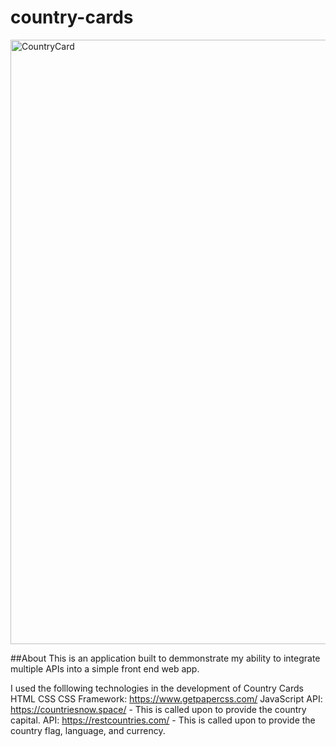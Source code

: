 # country-cards


<img width="967" alt="CountryCard" src="https://user-images.githubusercontent.com/109623721/212242037-8c6f1f23-0449-4af6-aa22-39f3a13ca78c.png">


##About
This is an application built to demmonstrate my ability to integrate multiple APIs into a simple front end web app.

I used the folllowing technologies in the development of Country Cards
HTML
CSS
CSS Framework: https://www.getpapercss.com/
JavaScript
API: https://countriesnow.space/ - This is called upon to provide the country capital.
API: https://restcountries.com/ - This is called upon to provide the country flag, language, and currency.

